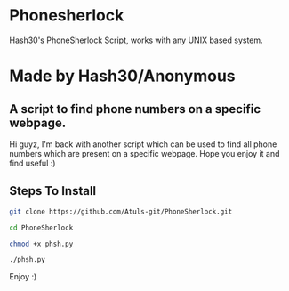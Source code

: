 # Phonesherlock

Hash30's PhoneSherlock Script, works with any UNIX based system.

# Made by Hash30/Anonymous

## A script to find phone numbers on a specific webpage.

Hi guyz, I'm back with another script which can be used to find all phone numbers which are present on a specific webpage. Hope you enjoy it and find useful :)

## Steps To Install

```bash
git clone https://github.com/Atuls-git/PhoneSherlock.git
```
```bash
cd PhoneSherlock
```
```bash
chmod +x phsh.py
```
```bash
./phsh.py
```
Enjoy :)
